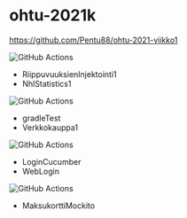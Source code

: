# ohtu-2021k

https://github.com/Pentu88/ohtu-2021-viikko1

![GitHub Actions](https://github.com/Pentu88/ohtu-2021k/workflows/Viikko%201/badge.svg)
- RiippuvuuksienInjektointi1
- NhlStatistics1

![GitHub Actions](https://github.com/Pentu88/ohtu-2021k/workflows/Viikko%202/badge.svg)
- gradleTest
- Verkkokauppa1

![GitHub Actions](https://github.com/Pentu88/ohtu-2021k/workflows/Viikko%203/badge.svg)
- LoginCucumber
- WebLogin

![GitHub Actions](https://github.com/Pentu88/ohtu-2021k/workflows/Viikko%204/badge.svg)
- MaksukorttiMockito



<link name=GH-WorkingDir href=https://dev.to/shofol/run-your-github-actions-jobs-from-a-specific-directory-1i9e>
<link name=URL-Encoding href=https://secure.n-able.com/webhelp/NC_9-1-0_SO_en/Content/SA_docs/API_Level_Integration/API_Integration_URLEncoding.html>
